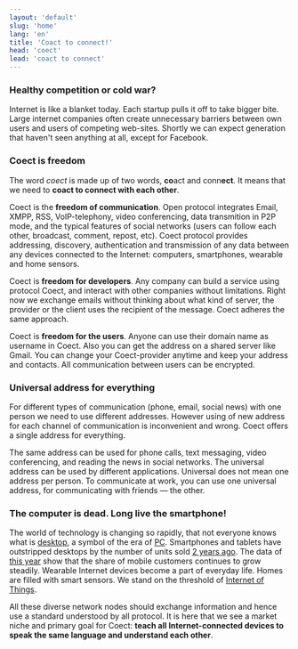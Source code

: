 ```yaml
---
layout: 'default'
slug: 'home'
lang: 'en'
title: 'Coact to connect!'
head: 'coect'
lead: 'coact to connect'
---
```


### Healthy competition or cold war?

Internet is like a blanket today. Each startup pulls it off to take bigger bite.
Large internet companies often create unnecessary barriers between own users and users of
competing web-sites. Shortly we can expect generation that haven't
seen anything at all, except for Facebook.

### Coect is freedom

The word _coect_ is made up of two words, **co**act and conn**ect**. It means
that we need to **coact to connect with each other**.

Coect is the **freedom of communication**. Open protocol integrates Email, XMPP,
RSS, VoIP-telephony, video conferencing, data transmition in P2P mode, and the
typical features of social networks (users can follow each other, broadcast,
comment, repost, etc). Coect protocol provides addressing, discovery,
authentication and transmission of any data between any devices connected to the
Internet: computers, smartphones, wearable and home sensors.

Coect is **freedom for developers**. Any company can build a service using
protocol Coect, and interact with other companies without limitations. Right now
we exchange emails without thinking about what kind of server, the provider or
the client uses the recipient of the message. Coect adheres the same approach.

Coect is **freedom for the users**. Anyone can use their domain name as username
in Coect. Also you can get the address on a shared server like Gmail. You can
change your Coect-provider anytime and keep your address and contacts. All
communication between users can be encrypted.


### Universal address for everything

For different types of communication (phone, email, social news) with one person
we need to use different addresses. However using of new address for each
channel of communication is inconvenient and wrong. Coect offers a single
address for everything.

The same address can be used for phone calls, text messaging, video
conferencing, and reading the news in social networks. The universal
address can be used by different applications. Universal does not mean one
address per person. To communicate at work, you can use one universal address,
for communicating with friends &mdash; the other.


### The computer is dead. Long live the smartphone!

The world of technology is changing so rapidly, that not everyone knows what is
[desktop](http://en.wikipedia.org/wiki/Desktop_computer), a symbol of the era of [PC](http://en.wikipedia.org/wiki/Personal_computer). Smartphones and tablets have outstripped
desktops by the number of units sold
[2 years ago](http://www.asymco.com/2012/01/17/the-rise-and-fall-of-personal-computing/).
The data of [this year](http://www.kpcb.com/insights/2013-internet-trends) show
that the share of mobile customers continues to grow steadily. Wearable Internet
devices become a part of everyday life. Homes are filled with smart sensors.
We stand on the threshold of
[Internet of Things](http://en.wikipedia.org/wiki/Internet_of_Things).

All these diverse network nodes should exchange information and hence use a
standard understood by all protocol. It is here that we see a market niche and
primary goal for Coect: **teach all Internet-connected devices to speak the
same language and understand each other**.
